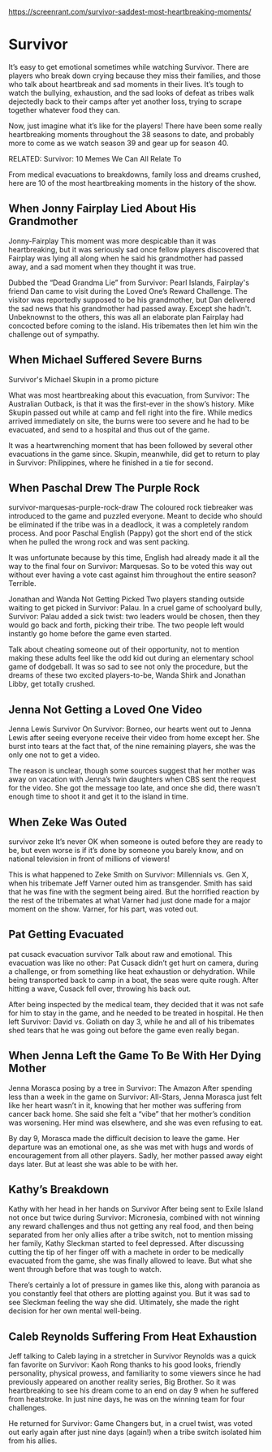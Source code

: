 https://screenrant.com/survivor-saddest-most-heartbreaking-moments/

# Survivor

It’s easy to get emotional sometimes while watching Survivor. There are players who break down crying because they miss their families, and those who talk about heartbreak and sad moments in their lives. It’s tough to watch the bullying, exhaustion, and the sad looks of defeat as tribes walk dejectedly back to their camps after yet another loss, trying to scrape together whatever food they can.

Now, just imagine what it’s like for the players! There have been some really heartbreaking moments throughout the 38 seasons to date, and probably more to come as we watch season 39 and gear up for season 40.

RELATED:
Survivor: 10 Memes We Can All Relate To
 

From medical evacuations to breakdowns, family loss and dreams crushed, here are 10 of the most heartbreaking moments in the history of the show.

## When Jonny Fairplay Lied About His Grandmother
Jonny-Fairplay
This moment was more despicable than it was heartbreaking, but it was seriously sad once fellow players discovered that Fairplay was lying all along when he said his grandmother had passed away, and a sad moment when they thought it was true.

Dubbed the “Dead Grandma Lie” from Survivor: Pearl Islands, Fairplay's friend Dan came to visit during the Loved One’s Reward Challenge. The visitor was reportedly supposed to be his grandmother, but Dan delivered the sad news that his grandmother had passed away. Except she hadn't. Unbeknownst to the others, this was all an elaborate plan Fairplay had concocted before coming to the island. His tribemates then let him win the challenge out of sympathy.

## When Michael Suffered Severe Burns
Survivor's Michael Skupin in a promo picture

What was most heartbreaking about this evacuation, from Survivor: The Australian Outback, is that it was the first-ever in the show’s history. Mike Skupin passed out while at camp and fell right into the fire. While medics arrived immediately on site, the burns were too severe and he had to be evacuated, and send to a hospital and thus out of the game.

It was a heartwrenching moment that has been followed by several other evacuations in the game since. Skupin, meanwhile, did get to return to play in Survivor: Philippines, where he finished in a tie for second.

## When Paschal Drew The Purple Rock
survivor-marquesas-purple-rock-draw
The coloured rock tiebreaker was introduced to the game and puzzled everyone. Meant to decide who should be eliminated if the tribe was in a deadlock, it was a completely random process. And poor Paschal English (Pappy) got the short end of the stick when he pulled the wrong rock and was sent packing. 

It was unfortunate because by this time, English had already made it all the way to the final four on Survivor: Marquesas. So to be voted this way out without ever having a vote cast against him throughout the entire season? Terrible.

Jonathan and Wanda Not Getting Picked
Two players standing outside waiting to get picked in Survivor: Palau.
In a cruel game of schoolyard bully, Survivor: Palau added a sick twist: two leaders would be chosen, then they would go back and forth, picking their tribe. The two people left would instantly go home before the game even started.

Talk about cheating someone out of their opportunity, not to mention making these adults feel like the odd kid out during an elementary school game of dodgeball. It was so sad to see not only the procedure, but the dreams of these two excited players-to-be, Wanda Shirk and Jonathan Libby, get totally crushed.

## Jenna Not Getting a Loved One Video
Jenna Lewis Survivor
On Survivor: Borneo, our hearts went out to Jenna Lewis after seeing everyone receive their video from home except her. She burst into tears at the fact that, of the nine remaining players, she was the only one not to get a video.

The reason is unclear, though some sources suggest that her mother was away on vacation with Jenna’s twin daughters when CBS sent the request for the video. She got the message too late, and once she did, there wasn't enough time to shoot it and get it to the island in time.


## When Zeke Was Outed
survivor zeke
It’s never OK when someone is outed before they are ready to be, but even worse is if it’s done by someone you barely know, and on national television in front of millions of viewers!

This is what happened to Zeke Smith on Survivor: Millennials vs. Gen X, when his tribemate Jeff Varner outed him as transgender. Smith has said that he was fine with the segment being aired. But the horrified reaction by the rest of the tribemates at what Varner had just done made for a major moment on the show. Varner, for his part, was voted out.

## Pat Getting Evacuated
pat cusack evacuation survivor
Talk about raw and emotional. This evacuation was like no other: Pat Cusack didn’t get hurt on camera, during a challenge, or from something like heat exhaustion or dehydration. While being transported back to camp in a boat, the seas were quite rough. After hitting a wave, Cusack fell over, throwing his back out.

After being inspected by the medical team, they decided that it was not safe for him to stay in the game, and he needed to be treated in hospital. He then left Survivor: David vs. Goliath on day 3, while he and all of his tribemates shed tears that he was going out before the game even really began.


## When Jenna Left the Game To Be With Her Dying Mother
Jenna Morasca posing by a tree in Survivor: The Amazon
After spending less than a week in the game on Survivor: All-Stars, Jenna Morasca just felt like her heart wasn’t in it, knowing that her mother was suffering from cancer back home. She said she felt a “vibe” that her mother’s condition was worsening. Her mind was elsewhere, and she was even refusing to eat.

By day 9, Morasca made the difficult decision to leave the game. Her departure was an emotional one, as she was met with hugs and words of encouragement from all other players. Sadly, her mother passed away eight days later. But at least she was able to be with her.

## Kathy’s Breakdown
Kathy with her head in her hands on Survivor
After being sent to Exile Island not once but twice during Survivor: Micronesia, combined with not winning any reward challenges and thus not getting any real food, and then being separated from her only allies after a tribe switch, not to mention missing her family, Kathy Sleckman started to feel depressed. After discussing cutting the tip of her finger off with a machete in order to be medically evacuated from the game, she was finally allowed to leave. But what she went through before that was tough to watch.


There’s certainly a lot of pressure in games like this, along with paranoia as you constantly feel that others are plotting against you. But it was sad to see Sleckman feeling the way she did. Ultimately, she made the right decision for her own mental well-being.

## Caleb Reynolds Suffering From Heat Exhaustion
Jeff talking to Caleb laying in a stretcher in Survivor
Reynolds was a quick fan favorite on Survivor: Kaoh Rong thanks to his good looks, friendly personality, physical prowess, and familiarity to some viewers since he had previously appeared on another reality series, Big Brother.  So it was heartbreaking to see his dream come to an end on day 9 when he suffered from heatstroke. In just nine days, he was on the winning team for four challenges.

He returned for Survivor: Game Changers but, in a cruel twist, was voted out early again after just nine days (again!) when a tribe switch isolated him from his allies.

